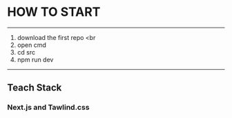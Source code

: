 # HOW TO START
----------------------------------------
1. download the first repo <br
2. open cmd 
3. cd src 
4. npm run dev 
----------------------------------------
## Teach Stack
### Next.js and Tawlind.css
